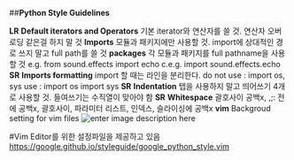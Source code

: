﻿##**Python Style Guidelines**

**LR**
**Default iterators and Operators**
   기본 iterator와 연산자를 쓸 것.
    연산자 오버로딩 같은걸 하지 말 것
**Imports**
   모듈과 패키지에만 사용할 것.
    import에 상대적인 경로 쓰지 말고 full path를 쓸 것
**packages**
   각 모듈과 패키지를 full pathname을 사용할 것
    e.g. from sound.effects import echo
    c.e.g. import sound.effects.echo
**SR**
  **Imports formatting**
   import 할 때는 라인을 분리한다.
    do not use : import os, sys
    use : 
              import os
              import  sys
   **SR**
  **Indentation**
   탭을 사용하지 말고 띄어쓰기 4개로 사용할 것. 
   들여쓰기는 수직열이 맞아야 함
 **SR**
  **Whitespace**
   괄호사이 공백x, ,;: 전에 공백x, 괄호사이, 파라미터 리스트, 인덱스, 슬라이싱에 공백x
 **vim**
  Backgroud
   setting for vim files
![enter image description here](https://i.imgur.com/p5UzZtN.jpg)

#Vim Editor를 위한 설정파일을 제공하고 있음
https://google.github.io/styleguide/google_python_style.vim 


